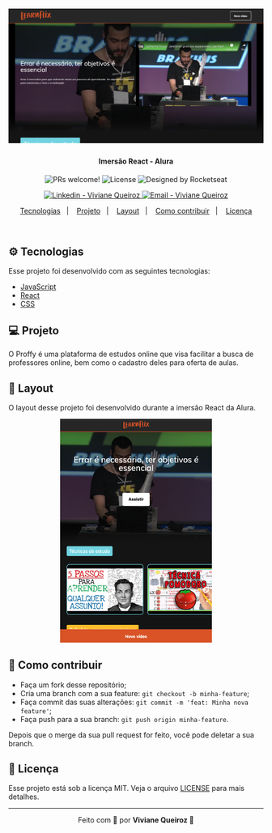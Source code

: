 <meta charset="utf-8">
<h1 align="center">
    <img alt="AluraFlix Tela inicial" title="#AluraFlix" src=".github/learnflix2.png" width="920px" />
</h1>

<h4 align="center">
  Imersão React - Alura
</h4>

<p align="center">
 <img src="https://img.shields.io/static/v1?label=PRs&message=welcome&color=FF4F00" alt="PRs welcome!" />

  <img alt="License" src="https://img.shields.io/static/v1?label=license&message=MIT&color=FF4F00">

  <img alt="Designed by Rocketseat" src="https://img.shields.io/badge/designed%20by-Alura-%23FF4F00">
</p>
<p align="center">

  <a href="https://www.linkedin.com/in/viviane-de-santana-queiroz-1a5a4b155/" target="_blank" >
    <img alt="Linkedin - Viviane Queiroz" src="https://img.shields.io/badge/Linkedin--%23F8952D?style=plastic&color=FF4F00&logo=linkedin">
  </a>
  <a href="mailto:vivianedsqueiroz@gmail.com" target="_blank" >
    <img alt="Email - Viviane Queiroz" src="https://img.shields.io/badge/Email--%23F8952D?style=&color=FF4F00&logo=gmail">
  </a>
</p>

<p align="center">
  <a href="#rocket-tecnologias">Tecnologias</a>&nbsp;&nbsp;&nbsp;|&nbsp;&nbsp;&nbsp;
  <a href="#-projeto">Projeto</a>&nbsp;&nbsp;&nbsp;|&nbsp;&nbsp;&nbsp;
  <a href="#-layout">Layout</a>&nbsp;&nbsp;&nbsp;|&nbsp;&nbsp;&nbsp;
  <a href="#-como-contribuir">Como contribuir</a>&nbsp;&nbsp;&nbsp;|&nbsp;&nbsp;&nbsp;
  <a href="#memo-licença">Licença</a>
</p>

<br>

## ⚙️ Tecnologias

Esse projeto foi desenvolvido com as seguintes tecnologias:

- [JavaScript](https://developer.mozilla.org/pt-BR/docs/Web/JavaScript)
- [React](hhttps://pt-br.reactjs.org)
- [CSS](https://cssreference.io/)


## 💻 Projeto

O Proffy é uma plataforma de estudos online que visa facilitar a busca de professores online, bem como o cadastro deles para oferta de aulas.
<!-- 
<h3 style="display: inline">Preview</h3><strong> - Aplicações web e mobile</strong>


<p align="center" style="display: flex; align-items: flex-start; justify-content: center;">
  <img alt="" title="" src="" width="400px">

  <img alt="" title="" src="" width="400px">
</p> -->

## 🔖 Layout

O layout desse projeto foi desenvolvido durante a imersão React da Alura.
<div style="text-align: center"> 
    <img alt="AluraFlix tela inicial" title="#AluraFlix" src=".github/learnflix.png" width="300px" />
</div>

## 📖 Como contribuir

- Faça um fork desse repositório;
- Cria uma branch com a sua feature: `git checkout -b minha-feature`;
- Faça commit das suas alterações: `git commit -m 'feat: Minha nova feature'`;
- Faça push para a sua branch: `git push origin minha-feature`.

Depois que o merge da sua pull request for feito, você pode deletar a sua branch.

## 📝 Licença

Esse projeto está sob a licença MIT. Veja o arquivo [LICENSE](LICENSE.md) para mais detalhes.

---

<p align="center">Feito com 💛 por <strong> Viviane Queiroz 🦋 </strong> </p>
